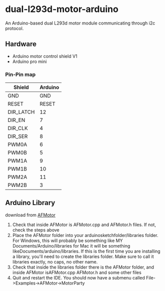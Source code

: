 dual-l293d-motor-arduino
========================
An Arduino-based dual L293d motor module communicating through i2c protocol.

Hardware
--------
- Arduino motor control shield V1
- Arduino pro mini

### Pin-Pin map
Shield|Arduino
-------|------
GND|GND
RESET|RESET
DIR_LATCH|12
DIR_EN|7
DIR_CLK|4
DIR_SER|8
PWM0A|6
PWM0B|5
PWM1A|9
PWM1B|10
PWM2A|11
PWM2B|3

Arduino Library
--------------

download from [AFMotor](https://github.com/adafruit/Adafruit-Motor-Shield-library/zipball/master)

1. Check that inside AFMotor is AFMotor.cpp and AFMotor.h files. If not, check the steps above
2. Place the AFMotor folder into your arduinosketchfolder/libraries folder. For Windows, this will probably be something like MY Documents/Arduino/libraries for Mac it will be something likeDocuments/arduino/libraries. If this is the first time you are installing a library, you'll need to create the libraries folder. Make sure to call it libraries exactly, no caps, no other name.
3. Check that inside the libraries folder there is the AFMotor folder, and inside AFMotor isAFMotor.cpp AFMotor.h and some other files
4. Quit and restart the IDE. You should now have a submenu called File->Examples->AFMotor->MotorParty

